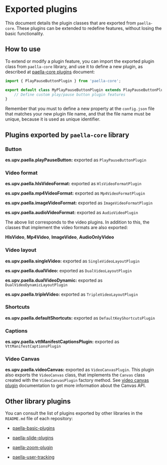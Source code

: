 # Exported plugins

This document details the plugin classes that are exported from `paella-core`. These plugins can be extended to redefine features, without losing the basic functionality.

## How to use

To extend or modify a plugin feature, you can import the exported plugin class from `paella-core` library, and use it to define a new plugin, as described at [paella-core plugins](plugins.md) document:

```js
import { PlayPauseButtonPlugin } from 'paella-core';

export default class MyPlayPauseButtonPlugin extends PlayPauseButtonPlugin {
    // Define custom play/pause button plugin features
}
```

Remember that you must to define a new property at the `config.json` file that matches your new plugin file name, and that the file name must be unique, because it is used as unique identifier.

## Plugins exported by `paella-core` library

### Button

**es.upv.paella.playPauseButton:** exported as `PlayPauseButtonPlugin`

### Video format

**es.upv.paella.hlsVideoFormat:** exported as `HlsVideoFormatPlugin`

**es.upv.paella.mp4VideoFormat:** exported as `Mp4VideoFormatPlugin`

**es.upv.paella.imageVideoFormat:** exported as `ImageVideoFormatPlugin`

**es.upv.paella.audioVideoFormat:** exported as `AudioVideoPlugin`

The above list corresponds to the video plugins. In addition to this, the classes that implement the video formats are also exported:

**HlsVideo**, **Mp4Video**, **ImageVideo**, **AudioOnlyVideo**


### Video layout

**es.upv.paella.singleVideo:** exported as `SingleVideoLayoutPlugin`

**es.upv.paella.dualVideo:** exported as `DualVideoLayoutPlugin`

**es.upv.paella.dualVideoDynamic:** exported as `DualVideoDynamicLayoutPlugin`

**es.upv.paella.tripleVideo:** exported as `TripleVideoLayoutPlugin`

### Shortcuts

**es.upv.paella.defaultShortcuts:** exported as `DefaultKeyShortcutsPlugin`

### Captions

**es.upv.paella.vttManifestCaptionsPlugin:** exported as `VttManifestCaptionsPlugin`

### Video Canvas

**es.upv.paella.videoCanvas:** exported as `VideoCanvasPlugin`. This plugin also exports the `VideoCanvas` class, that implements the `Canvas` class created with the `VideoCanvasPlugin` factory method. See [video canvas plugin](canvas_plugin.md) documentation to get more information about the Canvas API. 

## Other library plugins

You can consult the list of plugins exported by other libraries in the `README.md` file of each repository:

- [paella-basic-plugins](https://github.com/polimediaupv/paella-basic-plugins)

- [paella-slide-plugins](https://github.com/polimediaupv/paella-slide-plugins)

- [paella-zoom-plugin](https://github.com/polimediaupv/paella-zoom-plugin)

- [paella-user-tracking](https://github.com/polimediaupv/paella-user-tracking)


